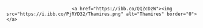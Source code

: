                             <a href="https://ibb.co/QQZcDzW"><img src="https://i.ibb.co/PjRYD32/Thamires.png" alt="Thamires" border="0"></a>
